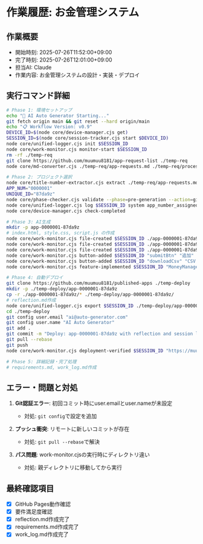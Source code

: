 # 作業履歴: お金管理システム

## 作業概要
- 開始時刻: 2025-07-26T11:52:00+09:00
- 完了時刻: 2025-07-26T12:01:00+09:00
- 担当AI: Claude
- 作業内容: お金管理システムの設計・実装・デプロイ

## 実行コマンド詳細
```bash
# Phase 1: 環境セットアップ
echo "🚀 AI Auto Generator Starting..."
git fetch origin main && git reset --hard origin/main
echo "📋 Workflow Version: v0.9"
DEVICE_ID=$(node core/device-manager.cjs get)
SESSION_ID=$(node core/session-tracker.cjs start $DEVICE_ID)
node core/unified-logger.cjs init $SESSION_ID
node core/work-monitor.cjs monitor-start $SESSION_ID
rm -rf ./temp-req
git clone https://github.com/muumuu8181/app-request-list ./temp-req
node core/md-converter.cjs ./temp-req/app-requests.md ./temp-req/processed.json

# Phase 2: プロジェクト選択
node core/title-number-extractor.cjs extract ./temp-req/app-requests.md
APP_NUM="0000001"
UNIQUE_ID="87da9z"
node core/phase-checker.cjs validate --phase=pre-generation --action=git_upload --app-id=app-0000001-87da9z
node core/unified-logger.cjs log $SESSION_ID system app_number_assigned
node core/device-manager.cjs check-completed

# Phase 3: AI生成
mkdir -p app-0000001-87da9z
# index.html, style.css, script.js の作成
node core/work-monitor.cjs file-created $SESSION_ID ./app-0000001-87da9z/index.html
node core/work-monitor.cjs file-created $SESSION_ID ./app-0000001-87da9z/style.css
node core/work-monitor.cjs file-created $SESSION_ID ./app-0000001-87da9z/script.js
node core/work-monitor.cjs button-added $SESSION_ID "submitBtn" "追加" ./app-0000001-87da9z/index.html
node core/work-monitor.cjs button-added $SESSION_ID "downloadCsv" "CSV ダウンロード" ./app-0000001-87da9z/index.html
node core/work-monitor.cjs feature-implemented $SESSION_ID "MoneyManagement" "収入と支出の入力・編集・CSV出力機能" ./app-0000001-87da9z/index.html ./app-0000001-87da9z/script.js

# Phase 4: 自動デプロイ
git clone https://github.com/muumuu8181/published-apps ./temp-deploy
mkdir -p ./temp-deploy/app-0000001-87da9z
cp -r ./app-0000001-87da9z/* ./temp-deploy/app-0000001-87da9z/
# reflection.md作成
node core/unified-logger.cjs export $SESSION_ID ./temp-deploy/app-0000001-87da9z/
cd ./temp-deploy
git config user.email "ai@auto-generator.com"
git config user.name "AI Auto Generator"
git add .
git commit -m "Deploy: app-0000001-87da9z with reflection and session log"
git pull --rebase
git push
node core/work-monitor.cjs deployment-verified $SESSION_ID "https://muumuu8181.github.io/published-apps/app-0000001-87da9z/" 200 1500

# Phase 5: 詳細記録・完了処理
# requirements.md, work_log.md作成
```

## エラー・問題と対処
1. **Git認証エラー**: 初回コミット時にuser.emailとuser.nameが未設定
   - 対処: `git config`で設定を追加

2. **プッシュ衝突**: リモートに新しいコミットが存在
   - 対処: `git pull --rebase`で解決

3. **パス問題**: work-monitor.cjsの実行時にディレクトリ違い
   - 対処: 親ディレクトリに移動してから実行

## 最終確認項目
- [x] GitHub Pages動作確認
- [x] 要件満足度確認
- [x] reflection.md作成完了
- [x] requirements.md作成完了
- [x] work_log.md作成完了